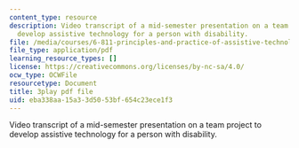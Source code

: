 ```yaml
---
content_type: resource
description: Video transcript of a mid-semester presentation on a team project to
  develop assistive technology for a person with disability.
file: /media/courses/6-811-principles-and-practice-of-assistive-technology-fall-2014/eba338aa15a33d5053bf654c23ece1f3_EWjWv1YBB7A.pdf
file_type: application/pdf
learning_resource_types: []
license: https://creativecommons.org/licenses/by-nc-sa/4.0/
ocw_type: OCWFile
resourcetype: Document
title: 3play pdf file
uid: eba338aa-15a3-3d50-53bf-654c23ece1f3
---
```

Video transcript of a mid-semester presentation on a team project to develop assistive technology for a person with disability.